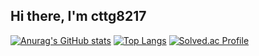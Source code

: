 ## Hi there, I'm cttg8217

[![Anurag's GitHub stats](https://github-readme-stats.vercel.app/api?username=cttg8217)](https://github.com/anuraghazra/github-readme-stats)
[![Top Langs](https://github-readme-stats.vercel.app/api/top-langs/?username=cttg8217)](https://github.com/anuraghazra/github-readme-stats)
[![Solved.ac Profile](http://mazassumnida.wtf/api/v2/generate_badge?boj=cttg8217)](https://solved.ac/cttg8217/)
